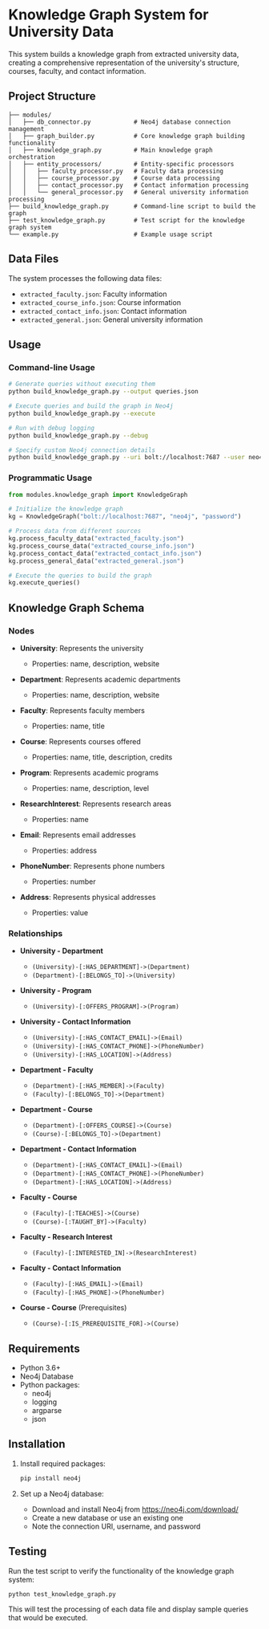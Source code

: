 # Knowledge Graph System for University Data

This system builds a knowledge graph from extracted university data, creating a comprehensive representation of the university's structure, courses, faculty, and contact information.

## Project Structure

```
├── modules/
│   ├── db_connector.py            # Neo4j database connection management
│   ├── graph_builder.py           # Core knowledge graph building functionality
│   ├── knowledge_graph.py         # Main knowledge graph orchestration
│   ├── entity_processors/         # Entity-specific processors
│   │   ├── faculty_processor.py   # Faculty data processing
│   │   ├── course_processor.py    # Course data processing
│   │   ├── contact_processor.py   # Contact information processing
│   │   └── general_processor.py   # General university information processing
├── build_knowledge_graph.py       # Command-line script to build the graph
├── test_knowledge_graph.py        # Test script for the knowledge graph system
└── example.py                     # Example usage script
```

## Data Files

The system processes the following data files:

- `extracted_faculty.json`: Faculty information
- `extracted_course_info.json`: Course information
- `extracted_contact_info.json`: Contact information
- `extracted_general.json`: General university information

## Usage

### Command-line Usage

```bash
# Generate queries without executing them
python build_knowledge_graph.py --output queries.json

# Execute queries and build the graph in Neo4j
python build_knowledge_graph.py --execute

# Run with debug logging
python build_knowledge_graph.py --debug

# Specify custom Neo4j connection details
python build_knowledge_graph.py --uri bolt://localhost:7687 --user neo4j --password password
```

### Programmatic Usage

```python
from modules.knowledge_graph import KnowledgeGraph

# Initialize the knowledge graph
kg = KnowledgeGraph("bolt://localhost:7687", "neo4j", "password")

# Process data from different sources
kg.process_faculty_data("extracted_faculty.json")
kg.process_course_data("extracted_course_info.json")
kg.process_contact_data("extracted_contact_info.json")
kg.process_general_data("extracted_general.json")

# Execute the queries to build the graph
kg.execute_queries()
```

## Knowledge Graph Schema

### Nodes

- **University**: Represents the university
  - Properties: name, description, website

- **Department**: Represents academic departments
  - Properties: name, description, website

- **Faculty**: Represents faculty members
  - Properties: name, title

- **Course**: Represents courses offered
  - Properties: name, title, description, credits

- **Program**: Represents academic programs
  - Properties: name, description, level

- **ResearchInterest**: Represents research areas
  - Properties: name

- **Email**: Represents email addresses
  - Properties: address

- **PhoneNumber**: Represents phone numbers
  - Properties: number

- **Address**: Represents physical addresses
  - Properties: value

### Relationships

- **University - Department**
  - `(University)-[:HAS_DEPARTMENT]->(Department)`
  - `(Department)-[:BELONGS_TO]->(University)`

- **University - Program**
  - `(University)-[:OFFERS_PROGRAM]->(Program)`

- **University - Contact Information**
  - `(University)-[:HAS_CONTACT_EMAIL]->(Email)`
  - `(University)-[:HAS_CONTACT_PHONE]->(PhoneNumber)`
  - `(University)-[:HAS_LOCATION]->(Address)`

- **Department - Faculty**
  - `(Department)-[:HAS_MEMBER]->(Faculty)`
  - `(Faculty)-[:BELONGS_TO]->(Department)`

- **Department - Course**
  - `(Department)-[:OFFERS_COURSE]->(Course)`
  - `(Course)-[:BELONGS_TO]->(Department)`

- **Department - Contact Information**
  - `(Department)-[:HAS_CONTACT_EMAIL]->(Email)`
  - `(Department)-[:HAS_CONTACT_PHONE]->(PhoneNumber)`
  - `(Department)-[:HAS_LOCATION]->(Address)`

- **Faculty - Course**
  - `(Faculty)-[:TEACHES]->(Course)`
  - `(Course)-[:TAUGHT_BY]->(Faculty)`

- **Faculty - Research Interest**
  - `(Faculty)-[:INTERESTED_IN]->(ResearchInterest)`

- **Faculty - Contact Information**
  - `(Faculty)-[:HAS_EMAIL]->(Email)`
  - `(Faculty)-[:HAS_PHONE]->(PhoneNumber)`

- **Course - Course** (Prerequisites)
  - `(Course)-[:IS_PREREQUISITE_FOR]->(Course)`

## Requirements

- Python 3.6+
- Neo4j Database
- Python packages:
  - neo4j
  - logging
  - argparse
  - json

## Installation

1. Install required packages:
   ```bash
   pip install neo4j
   ```

2. Set up a Neo4j database:
   - Download and install Neo4j from https://neo4j.com/download/
   - Create a new database or use an existing one
   - Note the connection URI, username, and password

## Testing

Run the test script to verify the functionality of the knowledge graph system:

```bash
python test_knowledge_graph.py
```

This will test the processing of each data file and display sample queries that would be executed.